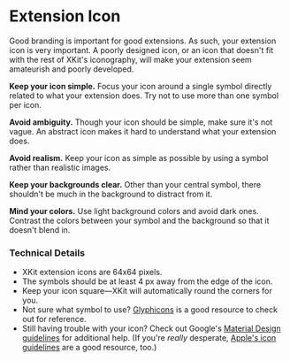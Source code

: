 # Extension Icon

Good branding is important for good extensions. As such, your extension icon is very important.  A poorly designed icon, or an icon that doesn't fit with the rest of XKit's iconography, will make your extension seem amateurish and poorly developed.

**Keep your icon simple.** Focus your icon around a single symbol directly related to what your extension does. Try not to use more than one symbol per icon.

**Avoid ambiguity.** Though your icon should be simple, make sure it's not vague. An abstract icon makes it hard to understand what your extension does.

**Avoid realism.** Keep your icon as simple as possible by using a symbol rather than realistic images.

**Keep your backgrounds clear.** Other than your central symbol, there shouldn't be much in the background to distract from it.

**Mind your colors.** Use light background colors and avoid dark ones. Contrast the colors between your symbol and the background so that it doesn't blend in.

### Technical Details

* XKit extension icons are 64x64 pixels.
* The symbols should be at least 4 px away from the edge of the icon.
* Keep your icon square—XKit will automatically round the corners for you.
* Not sure what symbol to use? [Glyphicons](http://glyphicons.com/) is a good resource to check out for reference.
* Still having trouble with your icon? Check out Google's [Material Design guidelines](https://material.io/guidelines/style/icons.html#icons-product-icons) for additional help. (If you're _really_ desperate, [Apple's icon guidelines](https://developer.apple.com/ios/human-interface-guidelines/graphics/app-icon/) are a good resource, too.)
